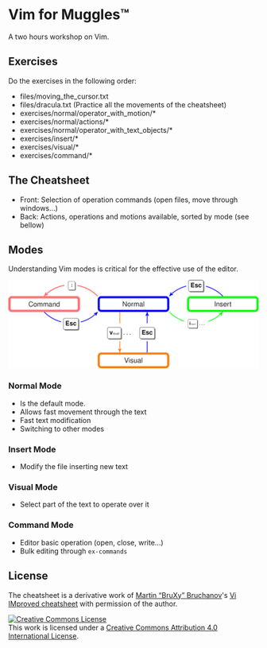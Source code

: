 # Vim for Muggles™

A two hours workshop on Vim.


## Exercises

Do the exercises in the following order:

  * files/moving_the_cursor.txt
  * files/dracula.txt  (Practice all the movements of the cheatsheet)
  * exercises/normal/operator_with_motion/\*
  * exercises/normal/actions/\*
  * exercises/normal/operator_with_text_objects/\*
  * exercises/insert/\*
  * exercises/visual/\*
  * exercises/command/\*

## The Cheatsheet

  * Front: Selection of operation commands (open files, move through
    windows...)
  * Back: Actions, operations and motions available, sorted by mode (see
    bellow)


## Modes

Understanding Vim modes is critical for the effective use of the editor. 

![](https://raw.githubusercontent.com/nilp0inter/Vim-for-Muggles/master/modes.png)


### Normal Mode

  * Is the default mode.
  * Allows fast movement through the text
  * Fast text modification
  * Switching to other modes


### Insert Mode

  * Modify the file inserting new text


### Visual Mode

  * Select part of the text to operate over it


### Command Mode

  * Editor basic operation (open, close, write...)
  * Bulk editing through `ex-commands`


## License

The cheatsheet is a derivative work of [Martin “BruXy” Bruchanov](http://gnulinux.guru/?about)'s [Vi IMproved cheatsheet](http://gnulinux.guru/?ViM) with permission of the author.

<a rel="license" href="http://creativecommons.org/licenses/by/4.0/"><img alt="Creative Commons License" style="border-width:0" src="https://i.creativecommons.org/l/by/4.0/80x15.png" /></a><br />This work is licensed under a <a rel="license" href="http://creativecommons.org/licenses/by/4.0/">Creative Commons Attribution 4.0 International License</a>.

